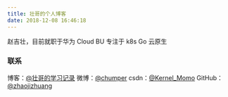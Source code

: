 ```yaml
---
title: 壮哥的个人博客
date: 2018-12-08 16:46:18
---
```

 
赵吉壮，目前就职于华为 Cloud BU
专注于 k8s Go 云原生

### 联系

博客：[@壮哥的学习记录](http://zhaojizhuang.github.io/)
微博：[@chumper](https://weibo.com/zhaojizhuang)
csdn：[@Kernel_Momo](https://blog.csdn.net/power886)
GitHub：[@zhaojizhuang](https://github.com/zhaojizhuang)
